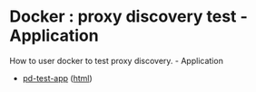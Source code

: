 # Docker : proxy discovery test - Application

How to user docker to test proxy discovery. - Application

* [pd-test-app](src/site/markdown/index.md) ([html](https://tibcosoftware.github.io/tibco-streaming-samples/10.4.2/docker/pd-test/pd-test-app/))
